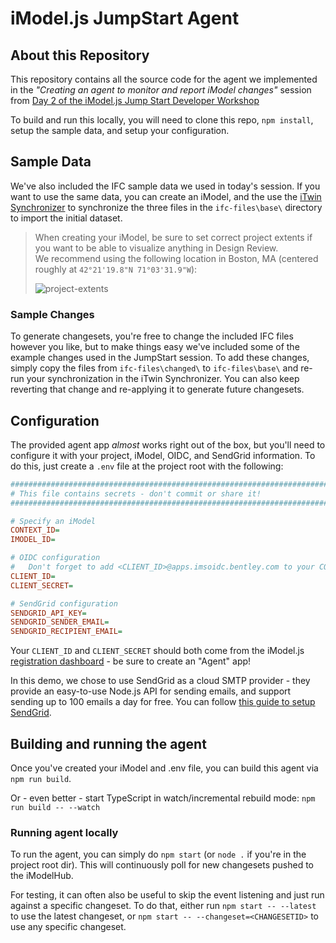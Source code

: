 # iModel.js JumpStart Agent

## About this Repository

This repository contains all the source code for the agent we implemented in the _"Creating an agent to monitor and report iModel changes"_ session from [Day 2 of the iModel.js Jump Start Developer Workshop](https://gateway.on24.com/wcc/eh/2028083/lp/2420629/day-2%3A-imodel.js-jump-start-developer-workshop/)

To build and run this locally, you will need to clone this repo, `npm install`, setup the sample data, and setup your configuration.

## Sample Data

We've also included the IFC sample data we used in today's session.  If you want to use the same data, you can create an iModel, and the use the [iTwin Synchronizer](https://www.bentley.com/en/products/product-line/digital-twins/itwin-synchronizer) to synchronize the three files in the `ifc-files\base\` directory to import the initial dataset.

> When creating your iModel, be sure to set correct project extents if you want to be able to visualize anything in Design Review.  
> We recommend using the following location in Boston, MA (centered roughly at `42°21'19.8"N 71°03'31.9"W`):
>
> ![project-extents](https://i.ibb.co/kMqgSTq/extents-1.png)

### Sample Changes

To generate changesets, you're free to change the included IFC files however you like, but to make things easy we've included some of the example changes used in the JumpStart session.  To add these changes, simply copy the files from `ifc-files\changed\` to `ifc-files\base\` and re-run your synchronization in the iTwin Synchronizer.  You can also keep reverting that change and re-applying it to generate future changesets.

## Configuration

The provided agent app _almost_ works right out of the box, but you'll need to configure it with your project, iModel, OIDC, and SendGrid information.
To do this, just create a `.env` file at the project root with the following:

```ini
###############################################################################
# This file contains secrets - don't commit or share it!
###############################################################################

# Specify an iModel
CONTEXT_ID=
IMODEL_ID=

# OIDC configuration
#   Don't forget to add <CLIENT_ID>@apps.imsoidc.bentley.com to your CONNECT project too!
CLIENT_ID=
CLIENT_SECRET=

# SendGrid configuration
SENDGRID_API_KEY=
SENDGRID_SENDER_EMAIL=
SENDGRID_RECIPIENT_EMAIL=
```

Your `CLIENT_ID` and `CLIENT_SECRET` should both come from the iModel.js [registration dashboard](https://www.imodeljs.org/getting-started/registration-dashboard/) - be sure to create an "Agent" app!

In this demo, we chose to use SendGrid as a cloud SMTP provider - they provide an easy-to-use Node.js API for sending emails, and support sending up to 100 emails a day for free.  You can follow [this guide to setup SendGrid](https://sendgrid.com/docs/for-developers/sending-email/quickstart-nodejs/).

## Building and running the agent

Once you've created your iModel and .env file, you can build this agent via `npm run build`.

Or - even better - start TypeScript in watch/incremental rebuild mode: `npm run build -- --watch`

### Running agent locally

To run the agent, you can simply do `npm start` (or `node .` if you're in the project root dir).  This will continuously poll for new changesets pushed to the iModelHub.

For testing, it can often also be useful to skip the event listening and just run against a specific changeset.  To do that, either run `npm start -- --latest` to use the latest changeset, or `npm start -- --changeset=<CHANGESETID>` to use any specific changeset.

